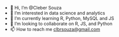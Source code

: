 - 👋 Hi, I’m @Cleber Souza
- 👀 I’m interested in data science and analytics
- 🌱 I’m currently learning R, Python, MySQL and JS
- 💞️ I’m looking to collaborate on R, JS, and Python
- 📫 How to reach me clbrsouza@gmail.com

<!---
clbrsouza/clbrsouza is a ✨ special ✨ repository because its `README.md` (this file) appears on your GitHub profile.
You can click the Preview link to take a look at your changes.
--->
